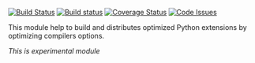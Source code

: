 [![Build Status](https://travis-ci.org/JGoutin/compilertools.svg?branch=master)](https://travis-ci.org/JGoutin/compilertools)
[![Build status](https://ci.appveyor.com/api/projects/status/khsf4rjrjo78xcmm?svg=true)](https://ci.appveyor.com/project/JGoutin/compilertools)
[![Coverage Status](https://coveralls.io/repos/github/JGoutin/compilertools/badge.svg?branch=master)](https://coveralls.io/github/JGoutin/compilertools?branch=master)
[![Code Issues](https://www.quantifiedcode.com/api/v1/project/b6b8b68a45904966a02289c6d371d77b/badge.svg)](https://www.quantifiedcode.com/app/project/b6b8b68a45904966a02289c6d371d77b)

This module help to build and distributes optimized Python extensions by optimizing compilers options.

*This is experimental module*
